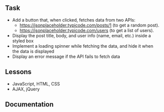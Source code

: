 ## Task
- Add a button that, when clicked, fetches data from two APIs:
  - https://jsonplaceholder.typicode.com/posts/1 (to get a random post).
  - https://jsonplaceholder.typicode.com/users (to get a list of users).
- Display the post title, body, and user info (name, email, etc.) inside a styled box
- Implement a loading spinner while fetching the data, and hide it when the data is displayed
- Display an error message if the API fails to fetch data

## Lessons
- JavaScript, HTML, CSS
- AJAX, jQuery


## Documentation